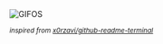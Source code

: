 <div align="justify">
<picture>
    <source media="(prefers-color-scheme: dark)" srcset="https://i.ibb.co/LzNXPGCd/output-gif.gif">
    <source media="(prefers-color-scheme: light)" srcset="https://i.ibb.co/LzNXPGCd/output-gif.gif">
    <img alt="GIFOS" src="https://i.ibb.co/LzNXPGCd/output-gif.gif">
</picture>

<sub><i>inspired from [x0rzavi/github-readme-terminal](https://github.com/x0rzavi/github-readme-terminal)</i></sub>

</div>

<!-- Image deletion URL: https://ibb.co/yn4cR38F/48ca7a415763603306141d8f064f7abd -->